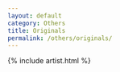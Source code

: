 ```yaml
---
layout: default
category: Others
title: Originals
permalink: /others/originals/
---
```


{% include artist.html %}
